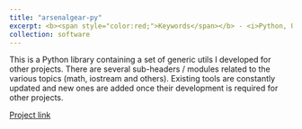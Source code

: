 ```yaml
---
title: "arsenalgear-py"
excerpt: <b><span style="color:red;">Keywords</span></b> - <i>Python, Utility</i>. <br/><br/>A library containing general purpose Python utils I developed for other projects.
collection: software
---
```


This is a Python library containing a set of generic utils I developed for other projects. There are several sub-headers / modules related to the various topics (math, iostream and others). Existing tools are constantly updated and new ones are added once their development is required for other projects.

[Project link](https://github.com/JustWhit3/arsenalgear-py)
